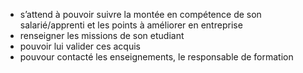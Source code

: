 - s’attend à pouvoir suivre la montée en compétence de son salarié/apprenti et les points à améliorer en entreprise
- renseigner les missions de son etudiant
- pouvoir lui valider ces acquis
- pouvour contacté les enseignements, le responsable de formation
